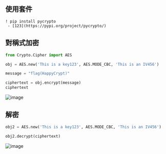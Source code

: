 ## 使用套件
```
! pip install pycrypto
 - [123](https://pypi.org/project/pycrypto/)
```

## 對稱式加密
```python
from Crypto.Cipher import AES

obj = AES.new('This is a key123', AES.MODE_CBC, 'This is an IV456')

message = "flag(HappyCrypt)"

ciphertext = obj.encrypt(message)
ciphertext
```
![image](https://user-images.githubusercontent.com/55253641/134445359-a0b8b008-8083-440f-ad59-97a7959bef4d.png)


## 解密
```python
obj2 = AES.new('This is a key123', AES.MODE_CBC, 'This is an IV456')

obj2.decrypt(ciphertext)
```
![image](https://user-images.githubusercontent.com/55253641/134445392-63ac2b18-89ca-42e7-aa50-58816395c848.png)
